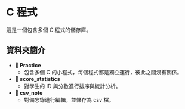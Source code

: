 # **C 程式**
這是一個包含多個 C 程式的儲存庫。

## **資料夾簡介**
- **📁 Practice**
	- 包含多個 C 的小程式，每個程式都是獨立運行，彼此之間沒有關係。
- **📁 score_statistics**
	- 對學生的 ID 與分數進行排序與統計分析。
- **📁 csv_note**
	- 對備忘錄進行編輯，並儲存為 csv 檔。